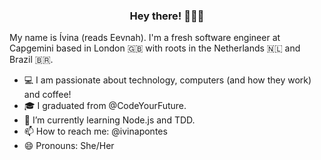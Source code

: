 <h3 align="center"> Hey there!  👩🏽‍💻</h3>

My name is Ívina (reads Eevnah). I'm a fresh software engineer at Capgemini based in London 🇬🇧 with roots in the Netherlands 🇳🇱 and Brazil 🇧🇷.


- 💻 I am passionate about technology, computers (and how they work) and coffee!
- 🎓 I graduated from @CodeYourFuture.
- 🌱 I’m currently learning Node.js and TDD.
- 📫 How to reach me: @ivinapontes
- 😄 Pronouns: She/Her
